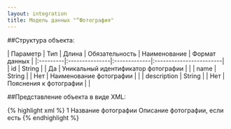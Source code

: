 ```yaml
---
layout: integration
title: Модель данных "“Фотография"
---
```


##Структура объекта:

| Параметр | Тип | Длина | Обязательность | Наименование | Формат данных |
|:---------|:---------------|:-------------|:------------------------|
| id | String | | Да | Уникальный идентификатор фотографии | |
| name | String | | Нет | Наименование фотографии | |
| description | String | | Нет | Пояснения к фотографии  | |


##Представление объекта в виде XML:

{% highlight xml %}
<photo>
    <id>1</id>
    <name>Название фотографии</name>
    <description>Описание фотографии, если есть</description>
</photo>
{% endhighlight %}
